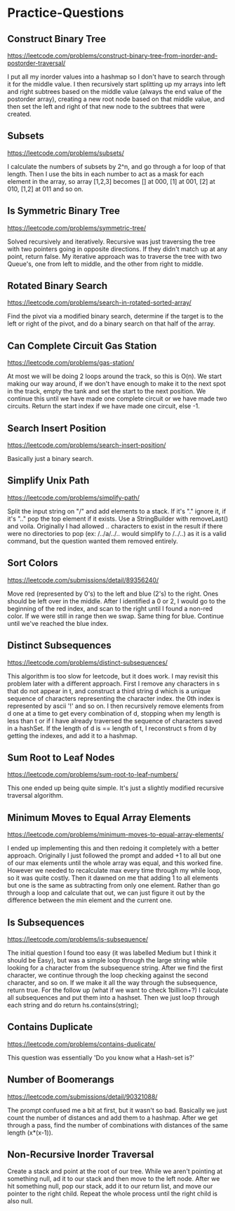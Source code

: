 # Practice-Questions

## Construct Binary Tree
https://leetcode.com/problems/construct-binary-tree-from-inorder-and-postorder-traversal/

I put all my inorder values into a hashmap so I don't have to search through it for the middle value. I then recursively start splitting up my arrays into left and right subtrees based 
on the middle value (always the end value of the postorder array), creating a new root node based on that middle value, and then set the left and right of that new node to the subtrees
that were created.

## Subsets
https://leetcode.com/problems/subsets/

I calculate the numbers of subsets by 2^n, and go through a for loop of that length. Then I use the bits in each number to act as a mask for each element in the array, so array [1,2,3]
becomes [] at 000, [1] at 001, [2] at 010, [1,2] at 011 and so on.

## Is Symmetric Binary Tree
https://leetcode.com/problems/symmetric-tree/

Solved recursively and iteratively. Recursive was just traversing the tree with two pointers going in opposite directions. If they didn't match up at any point, return false.
My iterative approach was to traverse the tree with two Queue's, one from left to middle, and the other from right to middle.

## Rotated Binary Search 
https://leetcode.com/problems/search-in-rotated-sorted-array/

Find the pivot via a modified binary search, determine if the target is to the left or right of the pivot, and do a binary search on that half of the array.

## Can Complete Circuit Gas Station
https://leetcode.com/problems/gas-station/

At most we will be doing 2 loops around the track, so this is O(n). We start making our way around, if we don't have enough to make it to the next spot in the track, empty the tank and 
set the start to the next position. We continue this until we have made one complete circuit or we have made two circuits. Return the start index if we have made one circuit, else -1.

## Search Insert Position
https://leetcode.com/problems/search-insert-position/

Basically just a binary search.

## Simplify Unix Path
https://leetcode.com/problems/simplify-path/

Split the input string on "/" and add elements to a stack. If it's "." ignore it, if it's ".." pop the top element if it exists. Use a StringBuilder with removeLast() and voila.
Originally I had allowed .. characters to exist in the result if there were no directories to pop (ex: /../a/../.. would simplify to /../..) as it is a valid command, but the question wanted them removed entirely.

## Sort Colors
https://leetcode.com/submissions/detail/89356240/

Move red (represented by 0's) to the left and blue (2's) to the right. Ones should be left over in the middle. After I identified a 0 or 2, I would go to the beginning of the red index, 
and scan to the right until I found a non-red color. If we were still in range then we swap. Same thing for blue. Continue until we've reached the blue index.

## Distinct Subsequences
https://leetcode.com/problems/distinct-subsequences/

This algorithm is too slow for leetcode, but it does work. I may revisit this problem later with a different approach.
First I remove any characters in s that do not appear in t, and construct a third string d which is a unique sequence of characters representing the character index. the 0th index is represented by ascii
'!' and so on. I then recursively remove elements from d one at a time to get every combination of d, stopping when my length is less than t or if I have already traversed the sequence of characters
saved in a hashSet. If the length of d is == length of t, I reconstruct s from d by getting the indexes, and add it to a hashmap.

## Sum Root to Leaf Nodes
https://leetcode.com/problems/sum-root-to-leaf-numbers/

This one ended up being quite simple. It's just a slightly modified recursive traversal algorithm.

## Minimum Moves to Equal Array Elements
https://leetcode.com/problems/minimum-moves-to-equal-array-elements/

I ended up implementing this and then redoing it completely with a better approach. Originally I just followed the prompt and added +1 to all but one of our max elements until the whole array was
equal, and this worked fine. However we needed to recalculate max every time through my while loop, so it was quite costly. Then it dawned on me that adding 1 to all elements but one is
the same as subtracting from only one element. Rather than go through a loop and calculate that out, we can just figure it out by the difference between the min element and the current one.

## Is Subsequences
https://leetcode.com/problems/is-subsequence/

The initial question I found too easy (it was labelled Medium but I think it should be Easy), but was a simple loop through the large string while looking for a character from the subsequence string. After we find the first character, we continue through
the loop checking against the second character, and so on. If we make it all the way through the subsequence, return true. For the follow up (what if we want to check 1billion+?) I calculate all subsequences and put them into a
hashset. Then we just loop through each string and do return hs.contains(string);

## Contains Duplicate
https://leetcode.com/problems/contains-duplicate/

This question was essentially 'Do you know what a Hash-set is?'

## Number of Boomerangs
https://leetcode.com/submissions/detail/90321088/

The prompt confused me a bit at first, but it wasn't so bad. Basically we just count the number of distances and add them to a hashmap. After we get through a pass,
find the number of combinations with distances of the same length (x*(x-1)).

## Non-Recursive Inorder Traversal

Create a stack and point at the root of our tree. While we aren't pointing at something null, ad it to our stack and then move to the left node. After we hit something null, pop our stack, add it to our return list, and move
our pointer to the right child. Repeat the whole process until the right child is also null.
